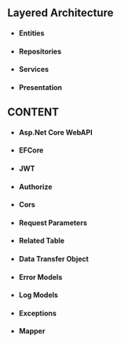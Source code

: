 
## Layered Architecture 
- #### Entities 
- #### Repositories 
- #### Services 
- #### Presentation 

## CONTENT
- #### Asp.Net Core WebAPI
- #### EFCore 
- #### JWT 
- #### Authorize 
- #### Cors 
- #### Request Parameters 
- #### Related Table 
- #### Data Transfer Object
- #### Error Models 
- #### Log Models 
- #### Exceptions 
- #### Mapper 